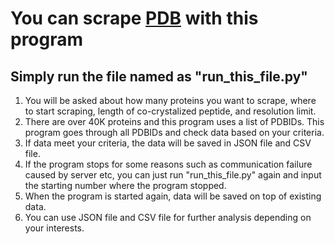 # You can scrape [PDB](https://www.rcsb.org/) with this program

## Simply run the file named as "run_this_file.py"
1) You will be asked about how many proteins you want to scrape, where to start scraping, length of co-crystalized peptide, and resolution limit.
2) There are over 40K proteins and this program uses a list of PDBIDs. This program goes through all PDBIDs and check data based on your criteria.
3) If data meet your criteria, the data will be saved in JSON file and CSV file.
4) If the program stops for some reasons such as communication failure caused by server etc, you can just run "run_this_file.py" again and input the starting number where the program stopped.
5) When the program is started again, data will be saved on top of existing data.
6) You can use JSON file and CSV file for further analysis depending on your interests. 